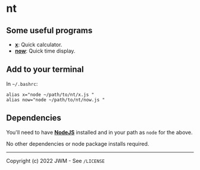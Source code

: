 # **nt**

## Some useful programs

- [**x**](x.md): Quick calculator.
- [**now**](now.md): Quick time display.

## Add to your terminal

In `~/.bashrc`:

```bashrc
alias x="node ~/path/to/nt/x.js "
alias now="node ~/path/to/nt/now.js "
```

## Dependencies

You'll need to have [**NodeJS**](https://nodejs.org/) installed and in your path as `node` for the above.

No other dependencies or node package installs required.

---

Copyright (c) 2022 JWM - See `/LICENSE`
